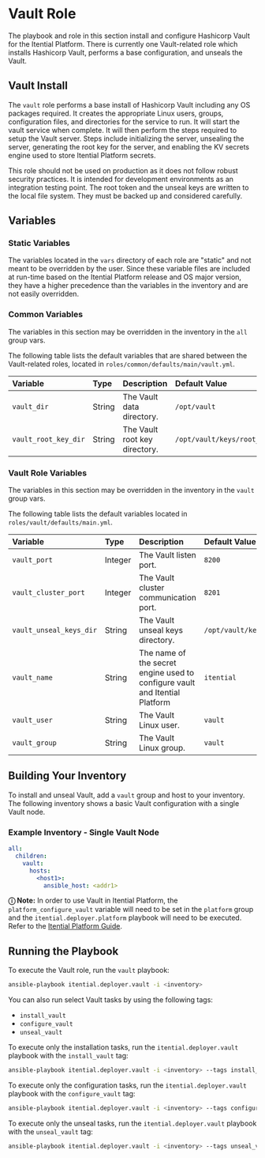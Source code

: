 # Vault Role

The playbook and role in this section install and configure Hashicorp Vault for the Itential
Platform. There is currently one Vault-related role which installs Hashicorp Vault, performs a base
configuration, and unseals the Vault.

## Vault Install

The `vault` role performs a base install of Hashicorp Vault including any OS packages required.
It creates the appropriate Linux users, groups, configuration files, and directories for the
service to run. It will start the vault service when complete.  It will then perform the steps
required to setup the Vault server. Steps include initializing the server, unsealing the server,
generating the root key for the server, and enabling the KV secrets engine used to store Itential
Platform secrets.

This role should not be used on production as it does not follow robust security practices. It is
intended for development environments as an integration testing point. The root token and the
unseal keys are written to the local file system. They must be backed up and considered carefully.

## Variables

### Static Variables

The variables located in the `vars` directory of each role are "static" and not meant to be
overridden by the user.  Since these variable files are included at run-time based on the Itential
Platform release and OS major version, they have a higher precedence than the variables in the
inventory and are not easily overridden.

### Common Variables

The variables in this section may be overridden in the inventory in the `all` group vars.

The following table lists the default variables that are shared between the Vault-related roles, located in `roles/common/defaults/main/vault.yml`.

| Variable | Type | Description | Default Value |
| :------- | :--- | :---------- | :------------ |
| `vault_dir` | String | The Vault data directory. | `/opt/vault` |
| `vault_root_key_dir` | String | The Vault root key directory. | `/opt/vault/keys/root_key` |

### Vault Role Variables

The variables in this section may be overridden in the inventory in the `vault` group vars.

The following table lists the default variables located in `roles/vault/defaults/main.yml`.

| Variable | Type | Description | Default Value |
| :------- | :--- | :---------- | :------------ |
| `vault_port` | Integer | The Vault listen port. | `8200` |
| `vault_cluster_port` | Integer | The Vault cluster communication port. | `8201` |
| `vault_unseal_keys_dir` | String | The Vault unseal keys directory. | `/opt/vault/keys/unseal_keys` |
| `vault_name` | String | The name of the secret engine used to configure vault and Itential Platform | `itential` |
| `vault_user` | String |The Vault Linux user. | `vault` |
| `vault_group` |  String | The Vault Linux group. | `vault` |

## Building Your Inventory

To install and unseal Vault, add a `vault` group and host to your inventory.  The following
inventory shows a basic Vault configuration with a single Vault node.

### Example Inventory - Single Vault Node

```yaml
all:
  children:
    vault:
      hosts:
        <host1>:
          ansible_host: <addr1>
```

**&#9432; Note:**
In order to use Vault in Itential Platform, the `platform_configure_vault` variable will need to be
set in the `platform` group and the `itential.deployer.platform` playbook will need to be executed.
Refer to the [Itential Platform Guide](itential_platform_guide.md).

## Running the Playbook

To execute the Vault role, run the `vault` playbook:

```bash
ansible-playbook itential.deployer.vault -i <inventory>
```

You can also run select Vault tasks by using the following tags:

* `install_vault`
* `configure_vault`
* `unseal_vault`

To execute only the installation tasks, run the `itential.deployer.vault` playbook with the `install_vault` tag:

```bash
ansible-playbook itential.deployer.vault -i <inventory> --tags install_vault
```

To execute only the configuration tasks, run the `itential.deployer.vault` playbook with the `configure_vault` tag:

```bash
ansible-playbook itential.deployer.vault -i <inventory> --tags configure_vault
```

To execute only the unseal tasks, run the `itential.deployer.vault` playbook with the `unseal_vault` tag:

```bash
ansible-playbook itential.deployer.vault -i <inventory> --tags unseal_vault
```
